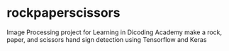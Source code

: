 # rockpaperscissors
Image Processing project for Learning in Dicoding Academy make a rock, paper, and scissors hand sign detection using Tensorflow and Keras
